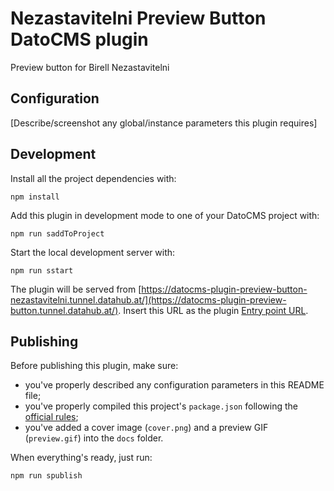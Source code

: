# Nezastavitelni Preview Button DatoCMS plugin

Preview button for Birell Nezastavitelni

## Configuration

[Describe/screenshot any global/instance parameters this plugin requires]

## Development

Install all the project dependencies with:

```
npm install
```

Add this plugin in development mode to one of your DatoCMS project with:

```
npm run saddToProject
```

Start the local development server with:

```
npm run sstart
```

The plugin will be served from [https://datocms-plugin-preview-button-nezastavitelni.tunnel.datahub.at/](https://datocms-plugin-preview-button.tunnel.datahub.at/). Insert this URL as the plugin [Entry point URL](https://www.datocms.com/docs/plugins/creating-a-new-plugin/).

## Publishing

Before publishing this plugin, make sure:

* you've properly described any configuration parameters in this README file;
* you've properly compiled this project's `package.json` following the [official rules](https://www.datocms.com/docs/plugins/publishing/);
* you've added a cover image (`cover.png`) and a preview GIF (`preview.gif`) into the `docs` folder.

When everything's ready, just run:

```
npm run spublish
```
